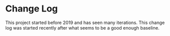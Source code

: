 # Change Log

This project started before 2019 and has seen many iterations.
This change log was started recently after what seems to be a good
enough baseline.


